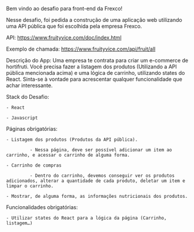 Bem vindo ao desafio para front-end da Frexco!  

Nesse desafio, foi pedida a construção de uma aplicação web utilizando uma API pública que foi escolhida pela empresa Frexco.

API: https://www.fruityvice.com/doc/index.html

Exemplo de chamada: https://www.fruityvice.com/api/fruit/all

Descrição do App: Uma empresa te contrata para criar um e-commerce de hortifruti. Você precisa fazer a listagem dos produtos 
(Utilizando a API pública mencionada acima) e uma lógica de carrinho, utilizando states do React. Sinta-se à vontade para acrescentar 
qualquer funcionalidade que achar interessante.

Stack do Desafio:

    - React

    - Javascript

Páginas obrigatórias:

    - Listagem dos produtos (Produtos da API pública).

             - Nessa página, deve ser possível adicionar um item ao carrinho, e acessar o carrinho de alguma forma.

    - Carrinho de compras

             - Dentro do carrinho, devemos conseguir ver os produtos adicionados, alterar a quantidade de cada produto, deletar um item e limpar o carrinho.

    - Mostrar, de alguma forma, as informações nutricionais dos produtos.

Funcionalidades obrigatórias:

    - Utilizar states do React para a lógica da página (Carrinho, listagem…)

